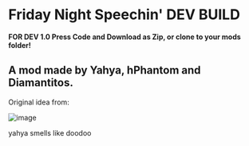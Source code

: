 # Friday Night Speechin' DEV BUILD

**FOR DEV 1.0 Press Code and Download as Zip, or clone to your mods folder!**

A mod made by Yahya, hPhantom  and Diamantitos.
--
Original idea from:

![image](https://user-images.githubusercontent.com/97072056/197304373-00c87ada-a77c-4bef-8358-afc76883f999.png)









































































































yahya smells like doodoo
